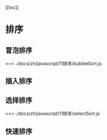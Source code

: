 [[toc]]

# 排序

## 冒泡排序
<<< ./docs/zh/javascript/11排序/bubbleSort.js

## 插入排序

## 选择排序
<<< ./docs/zh/javascript/11排序/selectSort.js

## 快速排序
